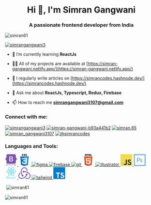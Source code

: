 <h1 align="center">Hi 👋, I'm Simran Gangwani</h1>
<h3 align="center">A passionate frontend developer from India</h3>

<p align="left"> <img src="https://komarev.com/ghpvc/?username=simran61&label=Profile%20views&color=0e75b6&style=flat" alt="simran61" /> </p>

<p align="left"> <a href="https://twitter.com/simrangangwani3" target="blank"><img src="https://img.shields.io/twitter/follow/simrangangwani3?logo=twitter&style=for-the-badge" alt="simrangangwani3" /></a> </p>

- 🌱 I’m currently learning **ReactJs**

- 👨‍💻 All of my projects are available at [https://simran-gangwani.netlify.app/](https://simran-gangwani.netlify.app/)

- 📝 I regularly write articles on [https://simrancodes.hashnode.dev/](https://simrancodes.hashnode.dev/)

- 💬 Ask me about **ReactJs, Typescript, Redux, Firebase**

- 📫 How to reach me **simrangangwani3107@gmail.com**

<h3 align="left">Connect with me:</h3>
<p align="left">
<a href="https://twitter.com/simrangangwani3" target="blank"><img align="center" src="https://raw.githubusercontent.com/rahuldkjain/github-profile-readme-generator/master/src/images/icons/Social/twitter.svg" alt="simrangangwani3" height="30" width="40" /></a>
<a href="https://linkedin.com/in/simran-gangwani-b93a441b2" target="blank"><img align="center" src="https://raw.githubusercontent.com/rahuldkjain/github-profile-readme-generator/master/src/images/icons/Social/linked-in-alt.svg" alt="simran-gangwani-b93a441b2" height="30" width="40" /></a>
<a href="https://codesandbox.com/simran.65" target="blank"><img align="center" src="https://raw.githubusercontent.com/rahuldkjain/github-profile-readme-generator/master/src/images/icons/Social/codesandbox.svg" alt="simran.65" height="30" width="40" /></a>
<a href="https://instagram.com/simran_gangwani3107" target="blank"><img align="center" src="https://raw.githubusercontent.com/rahuldkjain/github-profile-readme-generator/master/src/images/icons/Social/instagram.svg" alt="simran_gangwani3107" height="30" width="40" /></a>
<a href="https://hashnode.com/@simrancodes" target="blank"><img align="center" src="https://raw.githubusercontent.com/rahuldkjain/github-profile-readme-generator/master/src/images/icons/Social/hashnode.svg" alt="@simrancodes" height="30" width="40" /></a>
</p>

<h3 align="left">Languages and Tools:</h3>
<p align="left"> <a href="https://getbootstrap.com" target="_blank" rel="noreferrer"> <img src="https://raw.githubusercontent.com/devicons/devicon/master/icons/bootstrap/bootstrap-plain-wordmark.svg" alt="bootstrap" width="40" height="40"/> </a> <a href="https://www.w3schools.com/css/" target="_blank" rel="noreferrer"> <img src="https://raw.githubusercontent.com/devicons/devicon/master/icons/css3/css3-original-wordmark.svg" alt="css3" width="40" height="40"/> </a> <a href="https://www.figma.com/" target="_blank" rel="noreferrer"> <img src="https://www.vectorlogo.zone/logos/figma/figma-icon.svg" alt="figma" width="40" height="40"/> </a> <a href="https://firebase.google.com/" target="_blank" rel="noreferrer"> <img src="https://www.vectorlogo.zone/logos/firebase/firebase-icon.svg" alt="firebase" width="40" height="40"/> </a> <a href="https://git-scm.com/" target="_blank" rel="noreferrer"> <img src="https://www.vectorlogo.zone/logos/git-scm/git-scm-icon.svg" alt="git" width="40" height="40"/> </a> <a href="https://www.w3.org/html/" target="_blank" rel="noreferrer"> <img src="https://raw.githubusercontent.com/devicons/devicon/master/icons/html5/html5-original-wordmark.svg" alt="html5" width="40" height="40"/> </a> <a href="https://www.adobe.com/in/products/illustrator.html" target="_blank" rel="noreferrer"> <img src="https://www.vectorlogo.zone/logos/adobe_illustrator/adobe_illustrator-icon.svg" alt="illustrator" width="40" height="40"/> </a> <a href="https://developer.mozilla.org/en-US/docs/Web/JavaScript" target="_blank" rel="noreferrer"> <img src="https://raw.githubusercontent.com/devicons/devicon/master/icons/javascript/javascript-original.svg" alt="javascript" width="40" height="40"/> </a> <a href="https://www.photoshop.com/en" target="_blank" rel="noreferrer"> <img src="https://raw.githubusercontent.com/devicons/devicon/master/icons/photoshop/photoshop-line.svg" alt="photoshop" width="40" height="40"/> </a> <a href="https://reactjs.org/" target="_blank" rel="noreferrer"> <img src="https://raw.githubusercontent.com/devicons/devicon/master/icons/react/react-original-wordmark.svg" alt="react" width="40" height="40"/> </a> <a href="https://redux.js.org" target="_blank" rel="noreferrer"> <img src="https://raw.githubusercontent.com/devicons/devicon/master/icons/redux/redux-original.svg" alt="redux" width="40" height="40"/> </a> <a href="https://tailwindcss.com/" target="_blank" rel="noreferrer"> <img src="https://www.vectorlogo.zone/logos/tailwindcss/tailwindcss-icon.svg" alt="tailwind" width="40" height="40"/> </a> <a href="https://www.typescriptlang.org/" target="_blank" rel="noreferrer"> <img src="https://raw.githubusercontent.com/devicons/devicon/master/icons/typescript/typescript-original.svg" alt="typescript" width="40" height="40"/> </a> </p>

<!--<p><img align="left" src="https://github-readme-stats.vercel.app/api/top-langs?username=simran61&show_icons=true&locale=en&layout=compact" alt="simran61" /></p>-->

<p>&nbsp;<img align="center" src="https://github-readme-stats.vercel.app/api?username=simran61&show_icons=true&locale=en" alt="simran61" /></p>

<p><img align="center" src="https://github-readme-streak-stats.herokuapp.com/?user=simran61&" alt="simran61" /></p>
